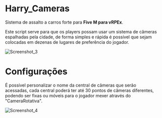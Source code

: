 # Harry_Cameras

Sistema de assalto a carros forte para **Five M para vRPEx**.

Este script serve para que os players possam usar um sistema de câmeras espalhadas pela cidade, de forma simples e rápida é possível que sejam colocadas em dezenas de lugares de preferência do jogador.

![Screenshot_3](https://github.com/SylvioLeonZanotti/Harry_Cameras/assets/123652053/ea0a13dc-f73c-452b-8fa6-c5ed6b77eb0c)

# Configurações

É possível personalizar o nome da central de câmeras que serão acessadas, cada central poderá ter até 30 pontos de câmeras diferentes, podendo ser fixas ou móveis para o jogador mexer através do "CameraRotativa".

![Screenshot_4](https://github.com/SylvioLeonZanotti/Harry_Cameras/assets/123652053/0ee304be-cc4a-4ed5-9e51-4692b04d6de4)
